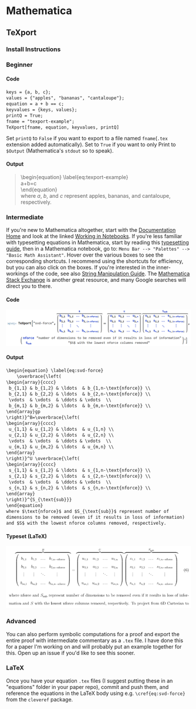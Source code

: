# Mathematica

## TeXport

### Install Instructions


### Beginner  
#### Code
```
keys = {a, b, c};
values = {"apples", "bananas", "cantaloupe"};
equation = a + b == c;
keyvalues = {keys, values};
printQ = True;
fname = "texport-example";
TeXport[fname, equation, keyvalues, printQ]
```
Set `printQ` to `False` if you want to export to a file named `fname`(`.tex` extension added automatically). Set to `True` if you want to only Print to `$Output` (Mathematica's `stdout` so to speak).
#### Output
> \begin{equation} \label{eq:texport-example}  
> a+b=c  
> \end{equation}  
> where $a$, $b$, and $c$ represent apples, bananas, and cantaloupe, respectively.

### Intermediate
If you're new to Mathematica altogether, start with the [Documentation Home](https://reference.wolfram.com/language/) and look at the linked [Working in Notebooks](https://reference.wolfram.com/language/workflowguide/WorkingInNotebooks). If you're less familiar with typesetting equations in Mathematica, start by reading this [typesetting guide](http://reference.wolfram.com/language/guide/MathematicalTypesetting.html), then in a Mathematica notebook, go to:
`Menu Bar --> "Palettes" --> "Basic Math Assistant"`.
Hover over the various boxes to see the corresponding shortcuts. I recommend using the shortcuts for efficiency, but you can also click on the boxes. If you're interested in the inner-workings of the code, see also [String Manipulation Guide](https://reference.wolfram.com/language/guide/StringManipulation.html). The [Mathematica Stack Exchange](https://mathematica.stackexchange.com) is another great resource, and many Google searches will direct you to there.
#### Code
<img src='readme-images/texport-hard.png'>

#### Output
```
\begin{equation} \label{eq:svd-force}
	\overbrace{\left(
\begin{array}{cccc}
 b_{1,1} & b_{1,2} & \ldots  & b_{1,n-\text{nforce}} \\
 b_{2,1} & b_{2,2} & \ldots  & b_{2,n-\text{nforce}} \\
 \vdots  & \vdots  & \ddots & \vdots  \\
 b_{m,1} & b_{m,2} & \ldots  & b_{m,n-\text{nforce}} \\
\end{array}gp
\right)}^B=\overbrace{\left(
\begin{array}{cccc}
 u_{1,1} & u_{1,2} & \ldots  & u_{1,n} \\
 u_{2,1} & u_{2,2} & \ldots  & u_{2,n} \\
 \vdots  & \vdots  & \ddots & \vdots  \\
 u_{m,1} & u_{m,2} & \ldots  & u_{m,n} \\
\end{array}
\right)}^U \overbrace{\left(
\begin{array}{cccc}
 s_{1,1} & s_{1,2} & \ldots  & s_{1,n-\text{nforce}} \\
 s_{2,1} & s_{2,2} & \ldots  & s_{2,n-\text{nforce}} \\
 \vdots  & \vdots  & \ddots & \vdots  \\
 s_{n,1} & s_{n,2} & \ldots  & s_{n,n-\text{nforce}} \\
\end{array}
\right)}^{S_{\text{sub}}}
\end{equation}
where $\text{nforce}$ and $S_{\text{sub}}$ represent number of dimensions to be removed (even if it results in loss of information) and $S$ with the lowest nforce columns removed, respectively.
```

#### Typeset (LaTeX)  
<img src=readme-images/texport-hard-latex.png>

### Advanced
You can also perform symbolic computations for a proof and export the entire proof with intermediate commentary as a `.tex` file. I have done this for a paper I'm working on and will probably put an example together for this. Open up an issue if you'd like to see this sooner.

### LaTeX
Once you have your equation `.tex` files (I suggest putting these in an "equations" folder in your paper repo), commit and push them, and reference the equations in the LaTeX body using e.g. `\cref{eq:svd-force}` from the `cleveref` package.
